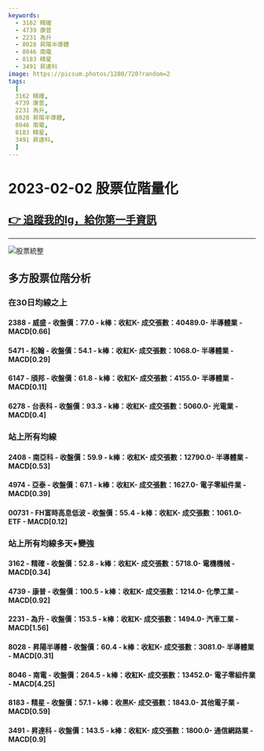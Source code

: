 ```yaml
---
keywords:
  - 3162 精確
  - 4739 康普
  - 2231 為升
  - 8028 昇陽半導體
  - 8046 南電
  - 8183 精星
  - 3491 昇達科
image: https://picsum.photos/1280/720?random=2
tags:
  [
  3162 精確,
  4739 康普,
  2231 為升,
  8028 昇陽半導體,
  8046 南電,
  8183 精星,
  3491 昇達科,
  ]
---
```

# 2023-02-02 股票位階量化
## [:point_right: 追蹤我的Ig，給你第一手資訊](https://www.instagram.com/__stockflight/)
------
![股票統整](https://picsum.photos/1280/720?random=2)

## 多方股票位階分析
### 在30日均線之上
#### 2388 - 威盛 - 收盤價：77.0 - k棒：收紅K- 成交張數：40489.0- 半導體業 - MACD[0.66]
#### 5471 - 松翰 - 收盤價：54.1 - k棒：收紅K- 成交張數：1068.0- 半導體業 - MACD[0.29]
#### 6147 - 頎邦 - 收盤價：61.8 - k棒：收紅K- 成交張數：4155.0- 半導體業 - MACD[0.11]
#### 6278 - 台表科 - 收盤價：93.3 - k棒：收紅K- 成交張數：5060.0- 光電業 - MACD[0.4]

### 站上所有均線
#### 2408 - 南亞科 - 收盤價：59.9 - k棒：收紅K- 成交張數：12790.0- 半導體業 - MACD[0.53]
#### 4974 - 亞泰 - 收盤價：67.1 - k棒：收紅K- 成交張數：1627.0- 電子零組件業 - MACD[0.39]
#### 00731 - FH富時高息低波 - 收盤價：55.4 - k棒：收紅K- 成交張數：1061.0- ETF - MACD[0.12]

### 站上所有均線多天+變強
#### 3162 - 精確 - 收盤價：52.8 - k棒：收紅K- 成交張數：5718.0- 電機機械 - MACD[0.34]
#### 4739 - 康普 - 收盤價：100.5 - k棒：收紅K- 成交張數：1214.0- 化學工業 - MACD[0.92]
#### 2231 - 為升 - 收盤價：153.5 - k棒：收紅K- 成交張數：1494.0- 汽車工業 - MACD[1.56]
#### 8028 - 昇陽半導體 - 收盤價：60.4 - k棒：收紅K- 成交張數：3081.0- 半導體業 - MACD[0.31]
#### 8046 - 南電 - 收盤價：264.5 - k棒：收紅K- 成交張數：13452.0- 電子零組件業 - MACD[4.25]
#### 8183 - 精星 - 收盤價：57.1 - k棒：收黑K- 成交張數：1843.0- 其他電子業 - MACD[0.59]
#### 3491 - 昇達科 - 收盤價：143.5 - k棒：收紅K- 成交張數：1800.0- 通信網路業 - MACD[0.9]